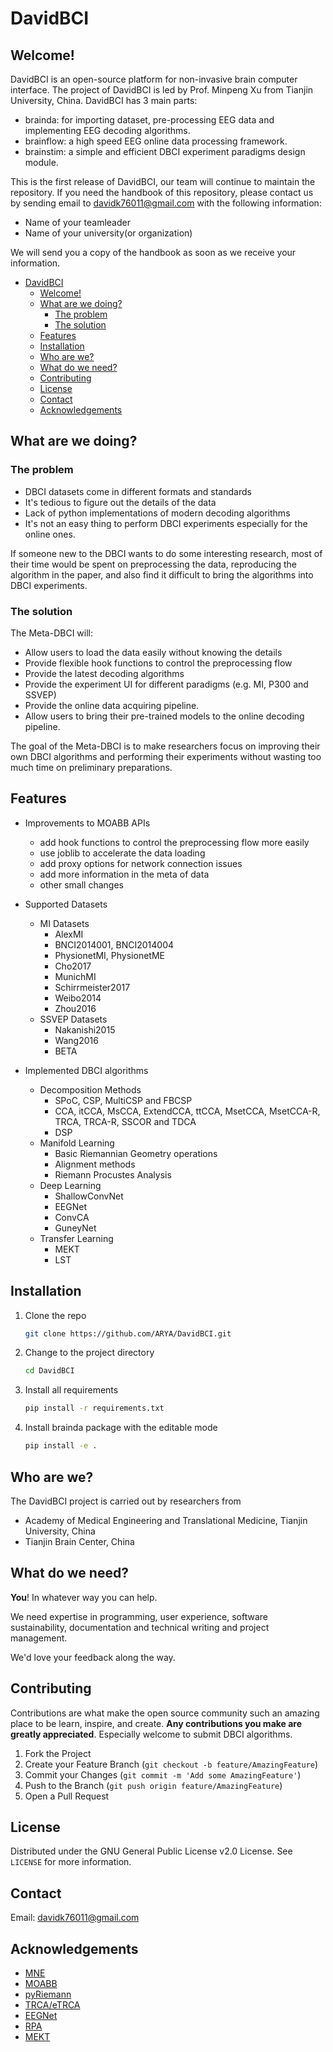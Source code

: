 # DavidBCI

## Welcome! 
DavidBCI is an open-source platform for non-invasive brain computer interface. The project of DavidBCI is led by Prof. Minpeng Xu from Tianjin University, China. DavidBCI has 3 main parts:
* brainda: for importing dataset, pre-processing EEG data and implementing EEG decoding algorithms.
* brainflow: a high speed EEG online data processing framework.
* brainstim: a simple and efficient DBCI experiment paradigms design module. 

This is the first release of DavidBCI, our team will continue to maintain the repository. If you need the handbook of this repository, please contact us by sending email to davidk76011@gmail.com with the following information:
* Name of your teamleader
* Name of your university(or organization)

We will send you a copy of the handbook as soon as we receive your information.

- [DavidBCI](#davidbci)
  - [Welcome!](#welcome)
  - [What are we doing?](#what-are-we-doing)
    - [The problem](#the-problem)
    - [The solution](#the-solution)
  - [Features](#features)
  - [Installation](#installation)
  - [Who are we?](#who-are-we)
  - [What do we need?](#what-do-we-need)
  - [Contributing](#contributing)
  - [License](#license)
  - [Contact](#contact)
  - [Acknowledgements](#acknowledgements)

## What are we doing?

### The problem

* DBCI datasets come in different formats and standards
* It's tedious to figure out the details of the data
* Lack of python implementations of modern decoding algorithms
* It's not an easy thing to perform DBCI experiments especially for the online ones.

If someone new to the DBCI wants to do some interesting research, most of their time would be spent on preprocessing the data, reproducing the algorithm in the paper, and also find it difficult to bring the algorithms into DBCI experiments.

### The solution

The Meta-DBCI will:

* Allow users to load the data easily without knowing the details
* Provide flexible hook functions to control the preprocessing flow
* Provide the latest decoding algorithms
* Provide the experiment UI for different paradigms (e.g. MI, P300 and SSVEP)
* Provide the online data acquiring pipeline.
* Allow users to bring their pre-trained models to the online decoding pipeline.

The goal of the Meta-DBCI is to make researchers focus on improving their own DBCI algorithms and performing their experiments without wasting too much time on preliminary preparations.

## Features

* Improvements to MOABB APIs
   - add hook functions to control the preprocessing flow more easily
   - use joblib to accelerate the data loading
   - add proxy options for network connection issues
   - add more information in the meta of data
   - other small changes

* Supported Datasets
   - MI Datasets
     - AlexMI
     - BNCI2014001, BNCI2014004
     - PhysionetMI, PhysionetME
     - Cho2017
     - MunichMI
     - Schirrmeister2017
     - Weibo2014
     - Zhou2016
   - SSVEP Datasets
     - Nakanishi2015
     - Wang2016
     - BETA

* Implemented DBCI algorithms
   - Decomposition Methods
     - SPoC, CSP, MultiCSP and FBCSP
     - CCA, itCCA, MsCCA, ExtendCCA, ttCCA, MsetCCA, MsetCCA-R, TRCA, TRCA-R, SSCOR and TDCA
     - DSP
   - Manifold Learning
     - Basic Riemannian Geometry operations
     - Alignment methods
     - Riemann Procustes Analysis
   - Deep Learning
     - ShallowConvNet
     - EEGNet
     - ConvCA
     - GuneyNet
   - Transfer Learning
     - MEKT
     - LST

## Installation

1. Clone the repo
   ```sh
   git clone https://github.com/ARYA/DavidBCI.git
   ```
2. Change to the project directory
   ```sh
   cd DavidBCI
   ```
3. Install all requirements
   ```sh
   pip install -r requirements.txt 
   ```
4. Install brainda package with the editable mode
   ```sh
   pip install -e .
   ```
## Who are we?

The DavidBCI project is carried out by researchers from 
- Academy of Medical Engineering and Translational Medicine, Tianjin University, China
- Tianjin Brain Center, China


## What do we need?

**You**! In whatever way you can help.

We need expertise in programming, user experience, software sustainability, documentation and technical writing and project management.

We'd love your feedback along the way.

## Contributing

Contributions are what make the open source community such an amazing place to be learn, inspire, and create. **Any contributions you make are greatly appreciated**. Especially welcome to submit DBCI algorithms.

1. Fork the Project
2. Create your Feature Branch (`git checkout -b feature/AmazingFeature`)
3. Commit your Changes (`git commit -m 'Add some AmazingFeature'`)
4. Push to the Branch (`git push origin feature/AmazingFeature`)
5. Open a Pull Request

## License

Distributed under the GNU General Public License v2.0 License. See `LICENSE` for more information.

## Contact

Email: davidk76011@gmail.com

## Acknowledgements
- [MNE](https://github.com/mne-tools/mne-python)
- [MOABB](https://github.com/NeuroTechX/moabb)
- [pyRiemann](https://github.com/alexandrebarachant/pyRiemann)
- [TRCA/eTRCA](https://github.com/mnakanishi/TRCA-SSVEP)
- [EEGNet](https://github.com/vlawhern/arl-eegmodels)
- [RPA](https://github.com/plcrodrigues/RPA)
- [MEKT](https://github.com/chamwen/MEKT)
